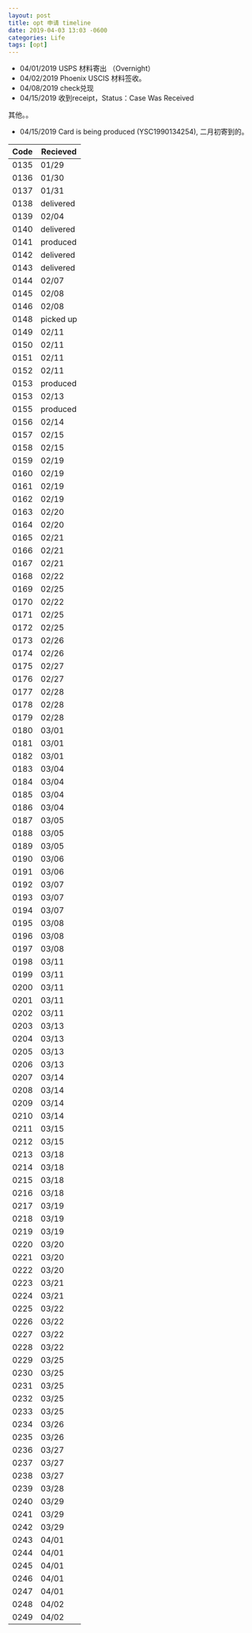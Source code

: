 ```yaml
---
layout: post
title: opt 申请 timeline
date: 2019-04-03 13:03 -0600
categories: Life
tags: [opt]
---
```


- 04/01/2019 USPS 材料寄出 （Overnight）
- 04/02/2019 Phoenix USCIS 材料签收。
- 04/08/2019 check兑现
- 04/15/2019 收到receipt，Status：Case Was Received


其他。。
- 04/15/2019 Card is being produced (YSC1990134254), 二月初寄到的。

|Code|Recieved|
|---|---|
|0135|01/29|
|0136|01/30|
|0137|01/31|
|0138|delivered|
|0139|02/04|
|0140|delivered|
|0141|produced|
|0142|delivered|
|0143|delivered|
|0144|02/07|
|0145|02/08|
|0146|02/08|
|0148|picked up|
|0149|02/11|
|0150|02/11|
|0151|02/11|
|0152|02/11|
|0153|produced|
|0153|02/13|
|0155|produced|
|0156|02/14|
|0157|02/15|
|0158|02/15|
|0159|02/19|
|0160|02/19|
|0161|02/19|
|0162|02/19|
|0163|02/20|
|0164|02/20|
|0165|02/21|
|0166|02/21|
|0167|02/21|
|0168|02/22|
|0169|02/25|
|0170|02/22|
|0171|02/25|
|0172|02/25|
|0173|02/26|
|0174|02/26|
|0175|02/27|
|0176|02/27|
|0177|02/28|
|0178|02/28|
|0179|02/28|
|0180|03/01|
|0181|03/01|
|0182|03/01|
|0183|03/04|
|0184|03/04|
|0185|03/04|
|0186|03/04|
|0187|03/05|
|0188|03/05|
|0189|03/05|
|0190|03/06|
|0191|03/06|
|0192|03/07|
|0193|03/07|
|0194|03/07|
|0195|03/08|
|0196|03/08|
|0197|03/08|
|0198|03/11|
|0199|03/11|
|0200|03/11|
|0201|03/11|
|0202|03/11|
|0203|03/13|
|0204|03/13|
|0205|03/13|
|0206|03/13|
|0207|03/14|
|0208|03/14|
|0209|03/14|
|0210|03/14|
|0211|03/15|
|0212|03/15|
|0213|03/18|
|0214|03/18|
|0215|03/18|
|0216|03/18|
|0217|03/19|
|0218|03/19|
|0219|03/19|
|0220|03/20|
|0221|03/20|
|0222|03/20|
|0223|03/21|
|0224|03/21|
|0225|03/22|
|0226|03/22|
|0227|03/22|
|0228|03/22|
|0229|03/25|
|0230|03/25|
|0231|03/25|
|0232|03/25|
|0233|03/25|
|0234|03/26|
|0235|03/26|
|0236|03/27|
|0237|03/27|
|0238|03/27|
|0239|03/28|
|0240|03/29|
|0241|03/29|
|0242|03/29|
|0243|04/01|
|0244|04/01|
|0245|04/01|
|0246|04/01|
|0247|04/01|
|0248|04/02|
|0249|04/02|
